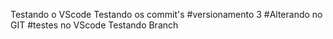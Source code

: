 Testando o VScode
Testando os commit's
#versionamento 3
#Alterando no GIT
#testes no VScode
Testando Branch